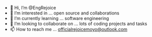 - 👋 Hi, I’m @EngRejoice
- 👀 I’m interested in ... open source and collaborations 
- 🌱 I’m currently learning ... software engineering
- 💞️ I’m looking to collaborate on ... lots of coding projects and tasks 
- 📫 How to reach me ... officialrejoicemoyo@outlook.com

<!---
EngRejoice/EngRejoice is a ✨ special ✨ repository because its `README.md` (this file) appears on your GitHub profile.
You can click the Preview link to take a look at your changes.
--->

